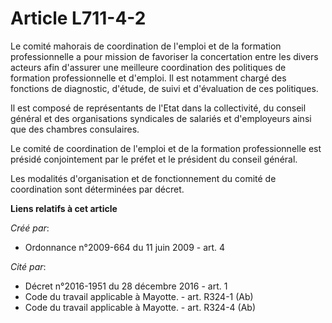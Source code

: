 # Article L711-4-2

Le comité mahorais de coordination de l'emploi et de la formation professionnelle a pour mission de favoriser la concertation
entre les divers acteurs afin d'assurer une meilleure coordination des politiques de formation professionnelle et d'emploi.
Il est notamment chargé des fonctions de diagnostic, d'étude, de suivi et d'évaluation de ces politiques. 

Il est composé de représentants de l'Etat dans la collectivité, du conseil général et des organisations syndicales de
salariés et d'employeurs ainsi que des chambres consulaires. 

Le comité de coordination de l'emploi et de la formation professionnelle est présidé conjointement par le préfet et le
président du conseil général. 

Les modalités d'organisation et de fonctionnement du comité de coordination sont déterminées par décret.

**Liens relatifs à cet article**

_Créé par_:

  - Ordonnance n°2009-664 du 11 juin 2009 - art. 4

_Cité par_:

  - Décret n°2016-1951 du 28 décembre 2016 - art. 1
  - Code du travail applicable à Mayotte. - art. R324-1 (Ab)
  - Code du travail applicable à Mayotte. - art. R324-4 (Ab)
